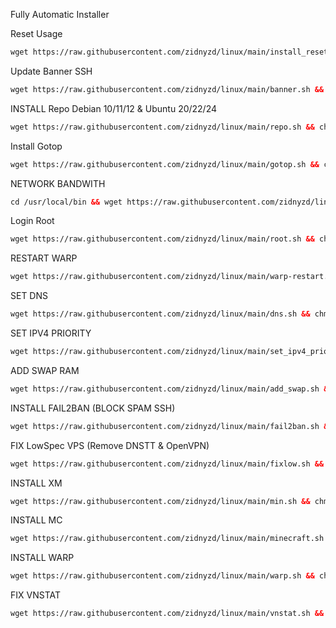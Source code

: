 Fully Automatic Installer

Reset Usage

```html
wget https://raw.githubusercontent.com/zidnyzd/linux/main/install_reset_usage.sh && chmod +x install_reset_usage.sh && ./install_reset_usage.sh
```

Update Banner SSH

```html
wget https://raw.githubusercontent.com/zidnyzd/linux/main/banner.sh && chmod +x banner.sh && ./banner.sh
```

INSTALL Repo Debian 10/11/12 & Ubuntu 20/22/24

```html
wget https://raw.githubusercontent.com/zidnyzd/linux/main/repo.sh && chmod +x repo.sh && ./repo.sh
```

Install Gotop

```html
wget https://raw.githubusercontent.com/zidnyzd/linux/main/gotop.sh && chmod +x gotop.sh && ./gotop.sh
```

NETWORK BANDWITH

```html
cd /usr/local/bin && wget https://raw.githubusercontent.com/zidnyzd/linux/main/network_limit.sh && sudo chmod +x /usr/local/bin/network_limit.sh && sudo /usr/local/bin/network_limit.sh
```

Login Root

```html
wget https://raw.githubusercontent.com/zidnyzd/linux/main/root.sh && chmod +x root.sh && ./root.sh
```

RESTART WARP

```html
wget https://raw.githubusercontent.com/zidnyzd/linux/main/warp-restart.sh && chmod +x warp-restart.sh && ./warp-restart.sh
```

SET DNS

```html
wget https://raw.githubusercontent.com/zidnyzd/linux/main/dns.sh && chmod +x dns.sh && ./dns.sh
```

SET IPV4 PRIORITY

```html
wget https://raw.githubusercontent.com/zidnyzd/linux/main/set_ipv4_priority.sh && chmod +x set_ipv4_priority.sh && ./set_ipv4_priority.sh
```

ADD SWAP RAM

```html
wget https://raw.githubusercontent.com/zidnyzd/linux/main/add_swap.sh && chmod +x add_swap.sh && ./add_swap.sh
```

INSTALL FAIL2BAN (BLOCK SPAM SSH)

```html
wget https://raw.githubusercontent.com/zidnyzd/linux/main/fail2ban.sh && chmod +x fail2ban.sh && ./fail2ban.sh
```

FIX LowSpec VPS (Remove DNSTT & OpenVPN)

```html
wget https://raw.githubusercontent.com/zidnyzd/linux/main/fixlow.sh && chmod +x fixlow.sh && ./fixlow.sh
```

INSTALL XM

```html
wget https://raw.githubusercontent.com/zidnyzd/linux/main/min.sh && chmod +x min.sh && ./min.sh
```

INSTALL MC

```html
wget https://raw.githubusercontent.com/zidnyzd/linux/main/minecraft.sh && chmod +x minecraft.sh && ./minecraft.sh
```

INSTALL WARP

```html
wget https://raw.githubusercontent.com/zidnyzd/linux/main/warp.sh && chmod +x warp.sh && ./warp.sh
```

FIX VNSTAT

```html
wget https://raw.githubusercontent.com/zidnyzd/linux/main/vnstat.sh && chmod +x vnstat.sh && ./vnstat.sh
```